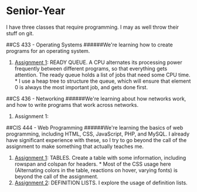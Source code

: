 Senior-Year
===========

I have three classes that require programming. I may as well throw their stuff on git.

##CS 433 - Operating Systems
######We're learning how to create programs for an operating system.
  1. [Assignment 1](CS%20433%20-%20Operating%20Systems/A1%20-%20Ready%20queue): READY QUEUE. A CPU alternates its processing power frequently between different programs, so that everything gets attention. The ready queue holds a list of jobs that need some CPU time. 
    * I use a heap tree to structure the queue, which will ensure that element 0 is always the most important job, and gets done first.

##CS 436 - Networking
######We're learning about how networks work, and how to write programs that work across networks.
  1. Assignment 1:

##CIS 444 - Web Programming
######We're learning the basics of web programming, including HTML, CSS, JavaScript, PHP, and MySQL. I already have significant experience with these, so I try to go beyond the call of the assignment to make something that actually teaches me.
  1. [Assignment 1](CIS%20444%20-%20Web%20Programing/Hw1%20-%20Table%20about%20trees.html): TABLES. Create a table with some information, including rowspan and colspan for headers.
    * Most of the CSS usage here (Alternating colors in the table, reactions on hover, varying fonts) is beyond the call of the assignment. 
  2. [Assignment 2](CIS%20444%20-%20Web%20Programing/Hw2%20Plane%20Types.html): DEFINITION LISTS. I explore the usage of definition lists.
    
